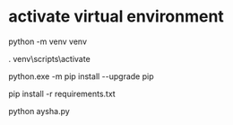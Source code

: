 # activate virtual environment
python -m venv venv

. venv\scripts\activate

python.exe -m pip install --upgrade pip

pip install -r requirements.txt

python aysha.py     